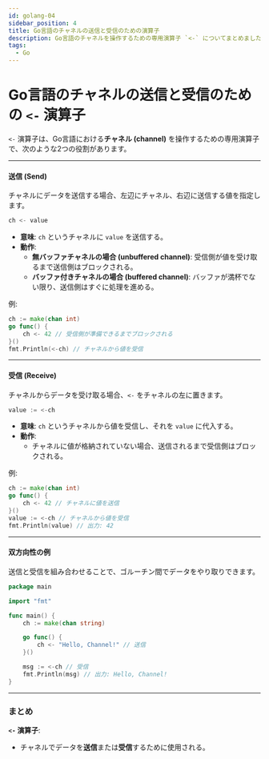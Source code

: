```yaml
---
id: golang-04
sidebar_position: 4
title: Go言語のチャネルの送信と受信のための演算子
description: Go言語のチャネルを操作するための専用演算子 `<-` についてまとめました。
tags:
  - Go
---
```

# Go言語のチャネルの送信と受信のための `<-` 演算子

`<-` 演算子は、Go言語における**チャネル (channel)** を操作するための専用演算子で、次のような2つの役割があります。

---

#### **送信 (Send)**
チャネルにデータを送信する場合、左辺にチャネル、右辺に送信する値を指定します。

```go
ch <- value
```

- **意味**: `ch` というチャネルに `value` を送信する。
- **動作**:
  - **無バッファチャネルの場合 (unbuffered channel)**: 受信側が値を受け取るまで送信側はブロックされる。
  - **バッファ付きチャネルの場合 (buffered channel)**: バッファが満杯でない限り、送信側はすぐに処理を進める。

例:
```go
ch := make(chan int)
go func() {
    ch <- 42 // 受信側が準備できるまでブロックされる
}()
fmt.Println(<-ch) // チャネルから値を受信
```

---

#### **受信 (Receive)**
チャネルからデータを受け取る場合、`<-` をチャネルの左に置きます。

```go
value := <-ch
```

- **意味**: `ch` というチャネルから値を受信し、それを `value` に代入する。
- **動作**:
  - チャネルに値が格納されていない場合、送信されるまで受信側はブロックされる。

例:
```go
ch := make(chan int)
go func() {
    ch <- 42 // チャネルに値を送信
}()
value := <-ch // チャネルから値を受信
fmt.Println(value) // 出力: 42
```

---

#### **双方向性の例**
送信と受信を組み合わせることで、ゴルーチン間でデータをやり取りできます。

```go
package main

import "fmt"

func main() {
    ch := make(chan string)

    go func() {
        ch <- "Hello, Channel!" // 送信
    }()

    msg := <-ch // 受信
    fmt.Println(msg) // 出力: Hello, Channel!
}
```

---

### **まとめ**

**`<-` 演算子**:
   - チャネルでデータを**送信**または**受信**するために使用される。